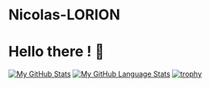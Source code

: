 # Nicolas-LORION

<h1>Hello there ! 🤙</h1>

[![My GitHub Stats](https://github-readme-stats.vercel.app/api/?username=ryu-75&count_private=true&theme=tokyonight&showicons=true)]()
[![My GitHub Language Stats](https://github-readme-stats.vercel.app/api/top-langs/?username=ryu-75&langs_count=5&theme=tokyonight)]()
[![trophy](https://github-profile-trophy.vercel.app/?username=ryu-75&theme=onedark)](https://github.com/ryo-ma/github-profile-trophy)
